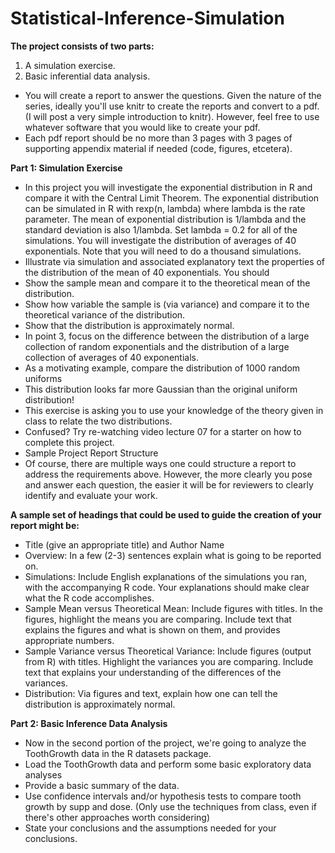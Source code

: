 # Statistical-Inference-Simulation

**The project consists of two parts:**
1. A simulation exercise.
2. Basic inferential data analysis.
- You will create a report to answer the questions. Given the nature of the series, ideally you'll use knitr to create the reports and convert to a pdf. (I will post a very simple introduction to knitr). However, feel free to use whatever software that you would like to create your pdf.
- Each pdf report should be no more than 3 pages with 3 pages of supporting appendix material if needed (code, figures, etcetera).

**Part 1: Simulation Exercise**
- In this project you will investigate the exponential distribution in R and compare it with the Central Limit Theorem. The exponential distribution can be simulated in R with rexp(n, lambda) where lambda is the rate parameter. The mean of exponential distribution is 1/lambda and the standard deviation is also 1/lambda. Set lambda = 0.2 for all of the simulations. You will investigate the distribution of averages of 40 exponentials. Note that you will need to do a thousand simulations.
- Illustrate via simulation and associated explanatory text the properties of the distribution of the mean of 40 exponentials. You should
- Show the sample mean and compare it to the theoretical mean of the distribution.
- Show how variable the sample is (via variance) and compare it to the theoretical variance of the distribution.
- Show that the distribution is approximately normal.
- In point 3, focus on the difference between the distribution of a large collection of random exponentials and the distribution of a large collection of averages of 40 exponentials.
- As a motivating example, compare the distribution of 1000 random uniforms
- This distribution looks far more Gaussian than the original uniform distribution!
- This exercise is asking you to use your knowledge of the theory given in class to relate the two distributions.
- Confused? Try re-watching video lecture 07 for a starter on how to complete this project.
- Sample Project Report Structure
- Of course, there are multiple ways one could structure a report to address the requirements above. However, the more clearly you pose and answer each question, the easier it will be for reviewers to clearly identify and evaluate your work.

**A sample set of headings that could be used to guide the creation of your report might be:**
- Title (give an appropriate title) and Author Name
- Overview: In a few (2-3) sentences explain what is going to be reported on.
- Simulations: Include English explanations of the simulations you ran, with the accompanying R code. Your explanations should make clear what the R code accomplishes.
- Sample Mean versus Theoretical Mean: Include figures with titles. In the figures, highlight the means you are comparing. Include text that explains the figures and what is shown on them, and provides appropriate numbers.
- Sample Variance versus Theoretical Variance: Include figures (output from R) with titles. Highlight the variances you are comparing. Include text that explains your understanding of the differences of the variances.
- Distribution: Via figures and text, explain how one can tell the distribution is approximately normal.

**Part 2: Basic Inference Data Analysis**
- Now in the second portion of the project, we're going to analyze the ToothGrowth data in the R datasets package.
- Load the ToothGrowth data and perform some basic exploratory data analyses
- Provide a basic summary of the data.
- Use confidence intervals and/or hypothesis tests to compare tooth growth by supp and dose. (Only use the techniques from class, even if there's other approaches worth considering)
- State your conclusions and the assumptions needed for your conclusions.
